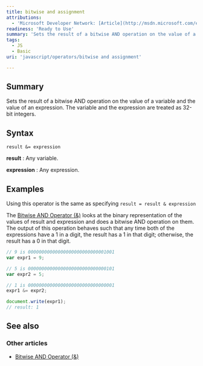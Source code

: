 ```yaml
---
title: bitwise and assignment
attributions:
  - 'Microsoft Developer Network: [Article](http://msdn.microsoft.com/en-us/library/ie/a9h8y72a(v=vs.94).aspx)'
readiness: 'Ready to Use'
summary: 'Sets the result of a bitwise AND operation on the value of a variable and the value of an expression. The variable and the expression are treated as 32-bit integers.'
tags:
  - JS
  - Basic
uri: 'javascript/operators/bitwise and assignment'

---
```

## Summary

Sets the result of a bitwise AND operation on the value of a variable and the value of an expression. The variable and the expression are treated as 32-bit integers.

## Syntax

    result &= expression

**result**
:   Any variable.

**expression**
:   Any expression.

## Examples

Using this operator is the same as specifying `result = result & expression`

The [Bitwise AND Operator (&)](/javascript/operators/bitwise_and) looks at the binary representation of the values of result and expression and does a bitwise AND operation on them. The output of this operation behaves such that any time both of the expressions have a 1 in a digit, the result has a 1 in that digit; otherwise, the result has a 0 in that digit.

``` js
// 9 is 00000000000000000000000000001001
var expr1 = 9;

// 5 is 00000000000000000000000000000101
var expr2 = 5;

// 1 is 00000000000000000000000000000001
expr1 &= expr2;

document.write(expr1);
// result: 1
```

## See also

### Other articles

-   [Bitwise AND Operator (&)](/javascript/operators/bitwise_and)

